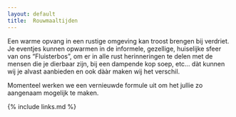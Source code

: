 ```yaml
---
layout: default
title:  Rouwmaaltijden
---
```


Een warme opvang in een rustige omgeving kan troost brengen bij verdriet. Je eventjes kunnen opwarmen in de informele, gezellige, huiselijke sfeer van ons “Fluisterbos”, om er in alle rust herinneringen te delen met de mensen die je dierbaar zijn, bij een dampende kop soep, etc… dàt kunnen wij je alvast aanbieden en ook dààr maken wij het verschil.
 
Momenteel werken we een vernieuwde formule uit om het jullie zo aangenaam mogelijk te maken.

{% include links.md %}
